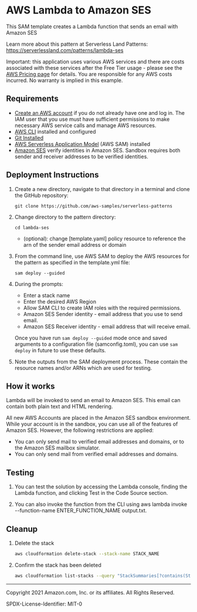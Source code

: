 # AWS Lambda to Amazon SES

This SAM template creates a Lambda function that sends an email with Amazon SES

Learn more about this pattern at Serverless Land Patterns: https://serverlessland.com/patterns/lambda-ses

Important: this application uses various AWS services and there are costs associated with these services after the Free Tier usage - please see the [AWS Pricing page](https://aws.amazon.com/pricing/) for details. You are responsible for any AWS costs incurred. No warranty is implied in this example.

## Requirements

* [Create an AWS account](https://portal.aws.amazon.com/gp/aws/developer/registration/index.html) if you do not already have one and log in. The IAM user that you use must have sufficient permissions to make necessary AWS service calls and manage AWS resources.
* [AWS CLI](https://docs.aws.amazon.com/cli/latest/userguide/install-cliv2.html) installed and configured
* [Git Installed](https://git-scm.com/book/en/v2/Getting-Started-Installing-Git)
* [AWS Serverless Application Model](https://docs.aws.amazon.com/serverless-application-model/latest/developerguide/serverless-sam-cli-install.html) (AWS SAM) installed
* [Amazon SES](https://docs.aws.amazon.com/ses/latest/DeveloperGuide/verify-addresses-and-domains.html) verify identities in Amazon SES. Sandbox requires both sender and receiver addresses to be verified identities.

## Deployment Instructions

1. Create a new directory, navigate to that directory in a terminal and clone the GitHub repository:
    ``` 
    git clone https://github.com/aws-samples/serverless-patterns
    ```
1. Change directory to the pattern directory:
    ```
    cd lambda-ses
    ```
    * (optional): change [template.yaml] policy resource to reference the arn of the sender email address or domain
1. From the command line, use AWS SAM to deploy the AWS resources for the pattern as specified in the template.yml file:
    ```
    sam deploy --guided
    ```
1. During the prompts:
    * Enter a stack name
    * Enter the desired AWS Region
    * Allow SAM CLI to create IAM roles with the required permissions.
    * Amazon SES Sender identity - email address that you use to send email. 
    * Amazon SES Receiver identity - email address that will receive email. 

    Once you have run `sam deploy --guided` mode once and saved arguments to a configuration file (samconfig.toml), you can use `sam deploy` in future to use these defaults.

1. Note the outputs from the SAM deployment process. These contain the resource names and/or ARNs which are used for testing.

## How it works

Lambda will be invoked to send an email to Amazon SES.
This email can contain both plain text and HTML rendering.

All new AWS Accounts are placed in the Amazon SES sandbox environment.  While your account is in the sandbox, you can use all of the features of Amazon SES.  However, the following restrictions are applied:
* You can only send mail to verified email addresses and domains, or to the Amazon SES mailbox simulator.
* You can only send mail from verified email addresses and domains. 


## Testing
1. You can test the solution by accessing the Lambda console, finding the Lambda function, and clicking Test in the Code Source section.

1. You can also invoke the function from the CLI using aws lambda invoke --function-name ENTER_FUNCTION_NAME output.txt.



## Cleanup
 
1. Delete the stack
    ```bash
    aws cloudformation delete-stack --stack-name STACK_NAME
    ```
1. Confirm the stack has been deleted
    ```bash
    aws cloudformation list-stacks --query "StackSummaries[?contains(StackName,'STACK_NAME')].StackStatus"
    ```
----
Copyright 2021 Amazon.com, Inc. or its affiliates. All Rights Reserved.

SPDX-License-Identifier: MIT-0
